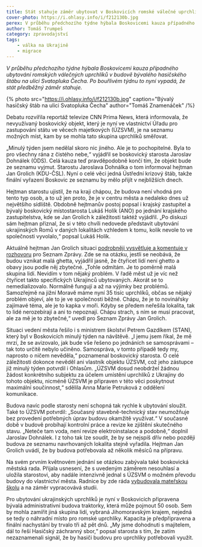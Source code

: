 ```yaml
---
title: Stát stahuje záměr ubytovat v Boskovicích romské válečné uprchlíky z Ukrajiny
cover-photo: https://i.ohlasy.info/i/f212130b.jpg
perex: V průběhu předchozího týdne hýbala Boskovicemi kauza případného ubytování romských válečných uprchlíků v budově na ulici Svatopluka Čecha. Jak dopadla?
author: Tomáš Trumpeš
category: zpravodajství
tags:
    - válka na Ukrajině
    - migrace
---
```


*V průběhu předchozího týdne hýbala Boskovicemi kauza případného ubytování romských válečných uprchlíků v budově bývalého hasičského štábu na ulici Svatopluka Čecha. Po bouřlivém týdnu to nyní vypadá, že stát předběžný záměr stahuje.*

{% photo src="https://i.ohlasy.info/i/f212130b.jpg" caption="Bývalý hasičský štáb na ulici Svatopluka Čecha" author="Tomáš Znamenáček" /%}

Debatu rozvířila reportáž televize CNN Prima News, která informovala, že nevyužívaný boskovický objekt, který je nyní ve vlastnictví Úřadu pro zastupování státu ve věcech majetkových (ÚZSVM), je na seznamu možných míst, kam by se mohla tato skupina uprchlíků směřovat.

„Minulý týden jsem nedělal skoro nic jiného. Ale je to pochopitelné. Byla to pro všechny rána z čistého nebe,“ vyjádřil se boskovický starosta Jaroslav Dohnálek (ODS). Celá kauza teď pravděpodobně končí tím, že objekt bude ze seznamu vyjmut. Starostu Jaroslava Dohnálka o tom informoval hejtman Jan Grolich (KDU-ČSL). Nyní o celé věci jedná Ústřední krizový štáb, takže finální vyřazení Boskovic ze seznamu by mělo přijít v nejbližších dnech.

Hejtman starostu ujistil, že na kraji chápou, že budova není vhodná pro tento typ osob, a to už jen proto, že je v centru města a nedaleko dnes už největšího sídliště. Obdobně hejtmanův postoj popsal i krajský zastupitel a bývalý boskovický místostarosta Lukáš Holík (ANO) po jednání krajského zastupitelstva, kde se Jan Grolich k záležitosti taktéž vyjádřil. „Po diskuzi sám hejtman přiznal, že si v této chvíli nedovede představit ubytování ukrajinských Romů v daných lokalitách vzhledem k tomu, kolik nevole to ve společnosti vyvolalo,“ popsal Lukáš Holík.

Aktuálně hejtman Jan Grolich situaci [podrobněji vysvětluje a komentuje v rozhovoru](https://www.seznamzpravy.cz/clanek/domaci-zivot-v-cesku-ctyricet-lidi-neni-ghetto-strach-z-utecencu-je-zbytecny-rika-hejtman-200853) pro Seznam Zprávy. Zde se na otázku, jestli se neobává, že budou vznikat malá ghetta, vyjádřil jasně, že čtyřicet lidí není ghetto a obavy jsou podle něj zbytečné. „Tohle odmítám. Je to poměrně malá skupina lidí. Nevidím v tom nějaký problém. V řadě měst už je víc než čtyřicet takto specifických Ukrajinců ubytovaných. Akorát se to nemedializovalo. Normálně fungují a až na výjimky bez problémů. Samozřejmě na jižní Moravě máme nyní 35 tisíc uprchlíků, občas se nějaký problém objeví, ale to je ve společnosti běžné. Chápu, že je to novinářsky zajímavé téma, ale je to kapka v moři. Kdyby se předem neřešila lokalita, tak to lidé nerozebírají a ani to nepoznají. Chápu strach, s ním se musí pracovat, ale za mě je to zbytečné,“ uvedl pro Seznam Zprávy Jan Grolich.

Situaci vedení města řešilo i s ministrem školství Petrem Gazdíkem (STAN), který byl v Boskovicích minulý týden na návštěvě. „I jemu jsem říkal, že mě mrzí, že se avizovalo, jak bude vše řešeno po jednáních se samosprávami – tak toto určitě nebylo učiněno. Samospráva, v tomto případě tedy my, naprosto o ničem nevěděla,“ poznamenal boskovický starosta. O celé záležitosti dokonce nevěděl ani vlastník objektu ÚZSVM, což jeho zástupce již minulý týden potvrdil i Ohlasům. „ÚZSVM dosud neobdržel žádnou žádost konkrétního subjektu za účelem umístění uprchlíků z Ukrajiny do tohoto objektu, nicméně ÚZSVM je připraven v této věci poskytnout maximální součinnost,“ sdělila Anna Marie Petruková z oddělení komunikace.

Budova navíc podle starosty není schopná tak rychle k ubytování sloužit. Také to ÚZSVM potvrdil: „Současný stavebně-technický stav neumožňuje bez provedení potřebných úprav budovu okamžitě využívat.“ V současné době v budově probíhají kontrolní práce a revize ke zjištění skutečného stavu. „Neteče tam voda, není revize elektroinstalace a podobně,“ doplnil Jaroslav Dohnálek. I z toho tak lze soudit, že by se nejspíš dřív nebo později budova ze seznamu navrhovaných lokalita stejně vyřadila. Hejtman Jan Grolich uvádí, že by budova potřebovala až několik měsíců na přípravu.

Na svém prvním květnovém jednání se otázkou zabývala také boskovická městská rada. Přijala usnesení, že s uvedeným záměrem nesouhlasí a uložila starostovi, aby nadále intenzivně jednal s ÚZSVM o možném převodu budovy do vlastnictví města. Radnice by zde ráda [vybudovala mateřskou školu](https://ohlasy.info/clanky/2022/03/z-radnice-2.html) a na záměr vypracovává studii. 

Pro ubytování ukrajinských uprchlíků je nyní v Boskovicích připravena bývalá administrativní budova traktorky, která může pojmout 50 osob. Sem by mohla zamířit jiná skupina lidí, vybraná Jihomoravským krajem, nejedná se tedy o náhradní místo pro romské uprchlíky. Kapacita je předpřipravena a finální nachystání by trvalo tři až pět dnů. „My jsme dohodnuti s majitelem, dál to řeší Hasičský záchranný sbor,“ popsal starosta s tím, že zatím nezaznamenali signál, že by hasiči budovu pro uprchlíky potřebovali využít.